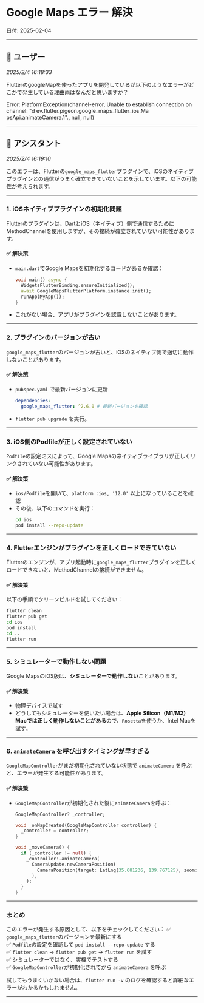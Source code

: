 # Google Maps エラー 解決

日付: 2025-02-04

---

## 👤 ユーザー
*2025/2/4 16:18:33*

FlutterのgoogleMapを使ったアプリを開発しているが以下のようなエラーがどこかで発生している理由雨はなんだと思いますか？

Error: PlatformException(channel-error,
Unable to establish connection on channel: "d ev.flutter.pigeon.google\_maps\_flutter\_ios.Ma psApi.animateCamera.1"., null, null)

---

## 🤖 アシスタント
*2025/2/4 16:19:10*

このエラーは、Flutterの`google_maps_flutter`プラグインで、iOSのネイティブプラグインとの通信がうまく確立できていないことを示しています。以下の可能性が考えられます。

---

### 1. **iOSネイティブプラグインの初期化問題**
Flutterのプラグインは、DartとiOS（ネイティブ）側で通信するためにMethodChannelを使用しますが、その接続が確立されていない可能性があります。

#### ✅ **解決策**
- `main.dart`でGoogle Mapsを初期化するコードがあるか確認：
  ```dart
  void main() async {
    WidgetsFlutterBinding.ensureInitialized();
    await GoogleMapsFlutterPlatform.instance.init();
    runApp(MyApp());
  }
  ```
- これがない場合、アプリがプラグインを認識しないことがあります。

---

### 2. **プラグインのバージョンが古い**
`google_maps_flutter`のバージョンが古いと、iOSのネイティブ側で適切に動作しないことがあります。

#### ✅ **解決策**
- `pubspec.yaml` で最新バージョンに更新
  ```yaml
  dependencies:
    google_maps_flutter: ^2.6.0 # 最新バージョンを確認
  ```
- `flutter pub upgrade` を実行。

---

### 3. **iOS側のPodfileが正しく設定されていない**
`Podfile`の設定ミスによって、Google Mapsのネイティブライブラリが正しくリンクされていない可能性があります。

#### ✅ **解決策**
- `ios/Podfile`を開いて、`platform :ios, '12.0'` 以上になっていることを確認
- その後、以下のコマンドを実行：
  ```sh
  cd ios
  pod install --repo-update
  ```

---

### 4. **Flutterエンジンがプラグインを正しくロードできていない**
Flutterのエンジンが、アプリ起動時に`google_maps_flutter`プラグインを正しくロードできないと、MethodChannelの接続ができません。

#### ✅ **解決策**
以下の手順でクリーンビルドを試してください：
```sh
flutter clean
flutter pub get
cd ios
pod install
cd ..
flutter run
```

---

### 5. **シミュレーターで動作しない問題**
Google MapsのiOS版は、**シミュレーターで動作しない**ことがあります。

#### ✅ **解決策**
- 物理デバイスで試す
- どうしてもシミュレーターを使いたい場合は、**Apple Silicon（M1/M2）Macでは正しく動作しないことがある**ので、`Rosetta`を使うか、Intel Macを試す。

---

### 6. **`animateCamera` を呼び出すタイミングが早すぎる**
`GoogleMapController`がまだ初期化されていない状態で `animateCamera` を呼ぶと、エラーが発生する可能性があります。

#### ✅ **解決策**
- `GoogleMapController`が初期化された後に`animateCamera`を呼ぶ：
  ```dart
  GoogleMapController? _controller;

  void _onMapCreated(GoogleMapController controller) {
    _controller = controller;
  }

  void _moveCamera() {
    if (_controller != null) {
      _controller!.animateCamera(
        CameraUpdate.newCameraPosition(
          CameraPosition(target: LatLng(35.681236, 139.767125), zoom: 15),
        ),
      );
    }
  }
  ```

---

### **まとめ**
このエラーが発生する原因として、以下をチェックしてください：
✅ `google_maps_flutter`のバージョンを最新にする  
✅ `Podfile`の設定を確認して `pod install --repo-update` する  
✅ `flutter clean` → `flutter pub get` → `flutter run` を試す  
✅ シミュレーターではなく、実機でテストする  
✅ `GoogleMapController`が初期化されてから `animateCamera` を呼ぶ  

試してもうまくいかない場合は、`flutter run -v` のログを確認すると詳細なエラーがわかるかもしれません。

---
